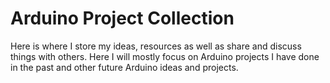 # Arduino Project Collection
Here is where I store my ideas, resources as well as share and discuss things with others. Here I will mostly focus on Arduino projects I have done in the past and other future Arduino ideas and projects.
